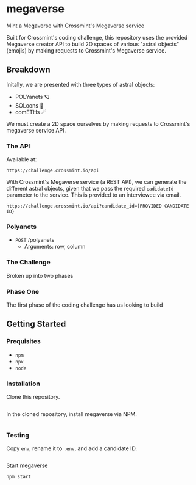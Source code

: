 # megaverse
Mint a Megaverse with Crossmint's Megaverse service

Built for Crossmint's coding challenge, this repository uses the provided 
Megaverse creator API to build 2D spaces of various "astral objects" (emojis) by
making requests to Crossmint's Megaverse service.

## Breakdown
Initally, we are presented with three types of astral objects:
- POLYanets 🪐
- SOLoons 🌙
- comETHs ☄

We must create a 2D space ourselves by making requests to Crossmint's megaverse
service API.

### The API
Available at:
```
https://challenge.crossmint.io/api
```

With Crossmint's Megaverse service (a REST API), we can generate the different 
astral objects, given that we pass the required `cadidateId` parameter to the
service. This is provided to an interviewee via email.
```
https://challenge.crossmint.io/api?candidate_id={PROVIDED CANDIDATE ID}
```

### Polyanets
- `POST` /polyanets
    + Arguments: row, column


### The Challenge
Broken up into two phases

### Phase One
The first phase of the coding challenge has us looking to build


## Getting Started
### Prequisites
- `npm`
- `npx`
- `node`

### Installation
Clone this repository.
```
```

In the cloned repository, install megaverse via NPM.
```
```

### Testing
Copy `env`, rename it to `.env`, and add a candidate ID.
```
```

Start megaverse
```
npm start
```


